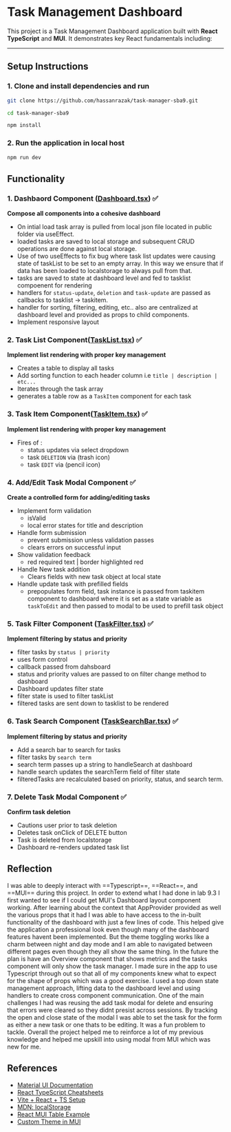 # Task Management Dashboard

This project is a Task Management Dashboard application built with **React** **TypeScript** and **MUI**. It demonstrates key React fundamentals including:

---
## Setup Instructions

### 1. Clone and install dependencies and run

```bash
git clone https://github.com/hassanrazak/task-manager-sba9.git
```
```bash
cd task-manager-sba9
```

```bash
npm install
```
### 2. Run the application in local host
```bash
npm run dev
```

## Functionality

### 1. Dashbaord Component ([Dashboard.tsx](src/features/Dashboard.tsx)) ✅
**Compose all components into a cohesive dashboard**

- On intial load task array is pulled from local json file located in public folder via useEffect. 
- loaded tasks are saved to local storage and subsequent CRUD operations are done against local    storage.
- Use of two useEffects to fix bug where task list updates were causing state of taskList to be set to an empty array. In this way we ensure that if data has been loaded to localstorage to always pull from that. 
- tasks are saved to state at dashboard level and fed to tasklist compoenent for rendering
- handlers for `status-update`, `deletion` and `task-update` are passed as callbacks to tasklist -> taskitem.
- handler for sorting, filtering, editing, etc.. also are centralized at dashboard level and provided as props to child components.
- Implement responsive layout 

  
### 2. Task List Component([TaskList.tsx](src/components/TaskList/TaskList.tsx)) ✅
**Implement list rendering with proper key management**

- Creates a table to display all tasks 
- Add sorting function to each header column i.e `title | description | etc...`  
- Iterates through the task array 
- generates a table row  as a `TaskItem` component for each task 

### 3. Task Item Component([TaskItem.tsx](src/components/TaskList/TaskItem.tsx)) ✅
**Implement list rendering with proper key management**

- Fires of :
  - status updates via select dropdown 
  - task `DELETION` via (trash icon) 
  - task `EDIT` via (pencil icon) 


### 4. Add/Edit Task Modal Component ✅
**Create a controlled form for adding/editing tasks**

- Implement form validation
  - isValid
  - local error states for title and description
- Handle form submission 
  - prevent submission unless validation passes
  - clears errors on successful input 
- Show validation feedback 
  - red required text | border highlighted red
- Handle New task addition 
  - Clears fields with new task object at local state 
- Handle update task with prefilled fields 
  - prepopulates form field, task instance is passed from taskitem component 
    to dashboard where it is set as a state variable as `taskToEdit` and then passed to 
    modal to be used to prefill task object  

### 5. Task Filter Component ([TaskFilter.tsx](src/components/TaskFilter/TaskFilter.tsx)) ✅
**Implement filtering by status and priority**

- filter tasks by `status | priority` 
- uses form control
- callback passed from dahsboard
- status and priority values are passed to on filter change method to dashboard
- Dashboard updates filter state 
- filter state is used to filter taskList 
- filtered tasks are sent down to tasklist to be rendered

### 6. Task Search Component ([TaskSearchBar.tsx](src/components/TaskFilter/TaskSearchBar.tsx)) ✅
**Implement filtering by status and priority**

- Add a search bar to search for tasks 
- filter tasks by `search term`  
- search term passes up a string to handleSearch at dashboard
- handle search updates the searchTerm field of filter state
- filteredTasks are recalculated based on priority, status, and search term. 

### 7. Delete Task Modal Component ✅
**Confirm task deletion**

- Cautions user prior to task deletion 
- Deletes task onClick of DELETE button 
- Task is deleted from localstorage 
- Dashboard re-renders updated task list 


## Reflection
I was able to deeply interact with ==Typescript==, ==React==, and ==MUI== during this project. 
In order to extend what I had done in lab 9.3 I first wanted to see if I could get MUI's Dashboard
layout component working. After learning about the context that AppProvider provided as well the 
various props that it had I was able to have access to the in-built functionality of the dashboard 
with just a few lines of code. This helped give the application a professional look even though 
many of the dashboard features havent been implemented. But the theme toggling works like a charm 
between night and day mode and I am able to navigated between different pages even though they all 
show the same thing. In the future the plan is have an Overview component that shows metrics 
and the tasks component will only show the task manager. I made sure in the app to use Typescript through out so that all of my components knew what to expect for the shape of props which was a good
exercise. I used a top down state management approach, lifting data to the dashboard level and using handlers to create cross component communication. One of the main challenges I had was reusing the add task modal for delete and ensuring that errors were cleared so they didnt presist across sessions. By tracking the open and close state of the modal I was able to set the task for the form 
as either a new task or one thats to be editing. It was a fun problem to tackle. Overall the project helped me to reinforce a lot of my previous knowledge and helped me upskill into using modal from MUI which was new for me.

## References

- [Material UI Documentation](https://mui.com/)
- [React TypeScript Cheatsheets](https://react-typescript-cheatsheet.netlify.app/)
- [Vite + React + TS Setup](https://vitejs.dev/guide/)
- [MDN: localStorage](https://developer.mozilla.org/en-US/docs/Web/API/Window/localStorage)
- [React MUI Table Example](https://mui.com/material-ui/react-table/)
- [Custom Theme in MUI](https://mui.com/material-ui/customization/theming/)